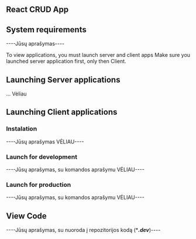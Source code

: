 ## React CRUD App

## System requirements
----Jūsų aprašymas----

To view applications, you must launch server and client apps
Make sure you launched server application first, only then Client.

## Launching Server applications
... Vėliau

## Launching Client applications
<div style='padding-left: 40pxs'>

### Instalation
----Jūsų aprašymas VĖLIAU----

### Launch for development
----Jūsų aprašymas, su komandos aprašymu VĖLIAU----

### Launch for production
----Jūsų aprašymas, su komandos aprašymu VĖLIAU----
</div>

## View Code
----Jūsų aprašymas, su nuoroda į repozitorijos kodą (****.dev***)----